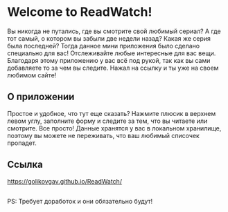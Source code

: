 # Welcome to ReadWatch!

Вы никогда не путались, где вы смотрите свой любимый сериал? А где тот самый, о котором вы забыли две недели назад? Какая же серия была последней? Тогда данное мини приложения было сделано специально для вас! Отслеживайте любые интересные для вас вещи. Благодаря этому приложению у вас всё под рукой, так как вы сами добавляете то за чем вы следите. Нажал на ссылку и ты уже на своем любимом сайте!

## О приложении

Простое и удобное, что тут еще сказать? Нажмите плюсик в верхнем левом углу, заполните форму и следите за тем, что вы читаете или смотрите. Все просто! Данные хранятся у вас в локальном хранилище, поэтому вы можете не переживать, что ваш любимый списочек пропадет.

## Ссылка

https://golikovgav.github.io/ReadWatch/

##

PS: Требует доработок и они обязательно будут!
